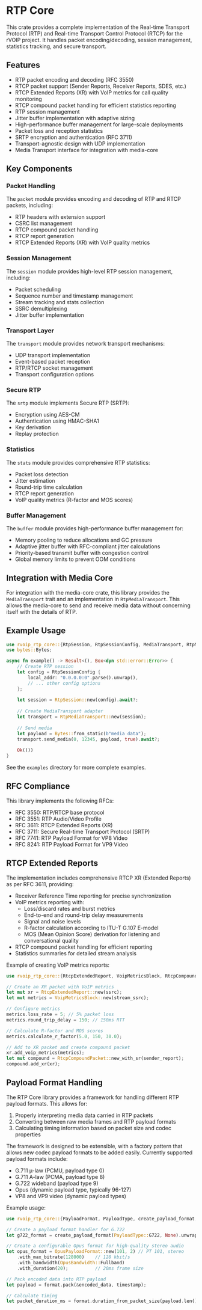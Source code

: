 # RTP Core

This crate provides a complete implementation of the Real-time Transport Protocol (RTP) and Real-time Transport Control Protocol (RTCP) for the rVOIP project. It handles packet encoding/decoding, session management, statistics tracking, and secure transport.

## Features

- RTP packet encoding and decoding (RFC 3550)
- RTCP packet support (Sender Reports, Receiver Reports, SDES, etc.)
- RTCP Extended Reports (XR) with VoIP metrics for call quality monitoring
- RTCP compound packet handling for efficient statistics reporting
- RTP session management
- Jitter buffer implementation with adaptive sizing
- High-performance buffer management for large-scale deployments
- Packet loss and reception statistics
- SRTP encryption and authentication (RFC 3711)
- Transport-agnostic design with UDP implementation
- Media Transport interface for integration with media-core

## Key Components

### Packet Handling

The `packet` module provides encoding and decoding of RTP and RTCP packets, including:
- RTP headers with extension support
- CSRC list management
- RTCP compound packet handling
- RTCP report generation
- RTCP Extended Reports (XR) with VoIP quality metrics

### Session Management

The `session` module provides high-level RTP session management, including:
- Packet scheduling
- Sequence number and timestamp management
- Stream tracking and stats collection
- SSRC demultiplexing
- Jitter buffer implementation

### Transport Layer

The `transport` module provides network transport mechanisms:
- UDP transport implementation
- Event-based packet reception
- RTP/RTCP socket management
- Transport configuration options

### Secure RTP

The `srtp` module implements Secure RTP (SRTP):
- Encryption using AES-CM
- Authentication using HMAC-SHA1
- Key derivation
- Replay protection

### Statistics

The `stats` module provides comprehensive RTP statistics:
- Packet loss detection
- Jitter estimation
- Round-trip time calculation
- RTCP report generation
- VoIP quality metrics (R-factor and MOS scores)

### Buffer Management

The `buffer` module provides high-performance buffer management for:
- Memory pooling to reduce allocations and GC pressure
- Adaptive jitter buffer with RFC-compliant jitter calculations
- Priority-based transmit buffer with congestion control
- Global memory limits to prevent OOM conditions

## Integration with Media Core

For integration with the media-core crate, this library provides the `MediaTransport` trait and an implementation in `RtpMediaTransport`. This allows the media-core to send and receive media data without concerning itself with the details of RTP.

## Example Usage

```rust
use rvoip_rtp_core::{RtpSession, RtpSessionConfig, MediaTransport, RtpMediaTransport};
use bytes::Bytes;

async fn example() -> Result<(), Box<dyn std::error::Error>> {
    // Create RTP session
    let config = RtpSessionConfig {
        local_addr: "0.0.0.0:0".parse().unwrap(),
        // ... other config options
    };
    
    let session = RtpSession::new(config).await?;
    
    // Create MediaTransport adapter
    let transport = RtpMediaTransport::new(session);
    
    // Send media
    let payload = Bytes::from_static(b"media data");
    transport.send_media(0, 12345, payload, true).await?;
    
    Ok(())
}
```

See the `examples` directory for more complete examples.

## RFC Compliance

This library implements the following RFCs:
- RFC 3550: RTP/RTCP base protocol
- RFC 3551: RTP Audio/Video Profile
- RFC 3611: RTCP Extended Reports (XR)
- RFC 3711: Secure Real-time Transport Protocol (SRTP)
- RFC 7741: RTP Payload Format for VP8 Video
- RFC 8241: RTP Payload Format for VP9 Video

## RTCP Extended Reports

The implementation includes comprehensive RTCP XR (Extended Reports) as per RFC 3611, providing:

- Receiver Reference Time reporting for precise synchronization
- VoIP metrics reporting with:
  - Loss/discard rates and burst metrics
  - End-to-end and round-trip delay measurements
  - Signal and noise levels
  - R-factor calculation according to ITU-T G.107 E-model
  - MOS (Mean Opinion Score) derivation for listening and conversational quality
- RTCP compound packet handling for efficient reporting
- Statistics summaries for detailed stream analysis

Example of creating VoIP metrics reports:

```rust
use rvoip_rtp_core::{RtcpExtendedReport, VoipMetricsBlock, RtcpCompoundPacket};

// Create an XR packet with VoIP metrics
let mut xr = RtcpExtendedReport::new(ssrc);
let mut metrics = VoipMetricsBlock::new(stream_ssrc);

// Configure metrics
metrics.loss_rate = 5; // 5% packet loss
metrics.round_trip_delay = 150; // 150ms RTT

// Calculate R-factor and MOS scores
metrics.calculate_r_factor(5.0, 150, 30.0);

// Add to XR packet and create compound packet
xr.add_voip_metrics(metrics);
let mut compound = RtcpCompoundPacket::new_with_sr(sender_report);
compound.add_xr(xr);
```

## Payload Format Handling

The RTP Core library provides a framework for handling different RTP payload formats. This allows for:

1. Properly interpreting media data carried in RTP packets
2. Converting between raw media frames and RTP payload formats
3. Calculating timing information based on packet size and codec properties

The framework is designed to be extensible, with a factory pattern that allows new codec payload formats to be added easily. Currently supported payload formats include:

- G.711 µ-law (PCMU, payload type 0)
- G.711 A-law (PCMA, payload type 8)
- G.722 wideband (payload type 9)
- Opus (dynamic payload type, typically 96-127)
- VP8 and VP9 video (dynamic payload types)

Example usage:

```rust
use rvoip_rtp_core::{PayloadFormat, PayloadType, create_payload_format, OpusPayloadFormat, OpusBandwidth};

// Create a payload format handler for G.722
let g722_format = create_payload_format(PayloadType::G722, None).unwrap();

// Create a configurable Opus format for high-quality stereo audio
let opus_format = OpusPayloadFormat::new(101, 2) // PT 101, stereo
    .with_max_bitrate(128000)    // 128 kbit/s
    .with_bandwidth(OpusBandwidth::Fullband)
    .with_duration(20);          // 20ms frame size

// Pack encoded data into RTP payload
let payload = format.pack(&encoded_data, timestamp);

// Calculate timing
let packet_duration_ms = format.duration_from_packet_size(payload.len());
``` 